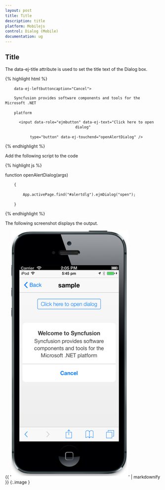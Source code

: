 ```yaml
---
layout: post
title: Title
description: title
platform: Mobilejs
control: Dialog (Mobile)
documentation: ug
---
```


## Title

The data-ej-title attribute is used to set the title text of the Dialog box. 

{% highlight html %}



<div id="alertdlg" data-role="ejmdialog" data-ej-title="Welcome to Syncfusion"

        data-ej-leftbuttoncaption="Cancel">

   <div>

        Syncfusion provides software components and tools for the Microsoft .NET 

        platform

   </div>

</div>

<div style="text-align: center">

       <input data-role="ejmbutton" data-ej-text="Click here to open dialog"

       type="button" data-ej-touchend="openAlertDialog" />

</div>



{% endhighlight %}



Add the following script to the code

{% highlight js %}



function openAlertDialog(args)

        {

            App.activePage.find("#alertdlg").ejmDialog("open");

        }





{% endhighlight %}



The following screenshot displays the output.

{{ '![](Title_images/Title_img1.png)' | markdownify }}
{:.image }


